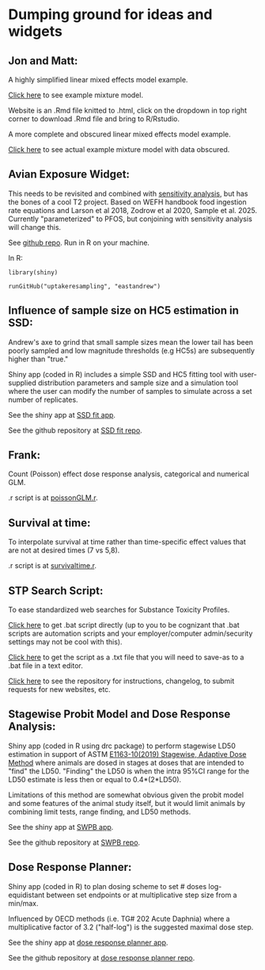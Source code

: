 # Dumping ground for ideas and widgets

## Jon and Matt:
A highly simplified linear mixed effects model example.

[Click here](https://eastandrew.github.io/lmerexample/PFAStissuelmer.html) to see example mixture model.

Website is an .Rmd file knitted to .html, click on the dropdown in top right corner to download .Rmd file and bring to R/Rstudio.


A more complete and obscured linear mixed effects model example.

[Click here](https://eastandrew.github.io/lmerexample/morespecificmouseexample.html) to see actual example mixture model with data obscured.

## Avian Exposure Widget:
This needs to be revisited and combined with [sensitivity analysis](https://github.com/eastandrew/PFAS_sensitivity_analysis), but has the bones of a cool T2 project. Based on WEFH handbook food ingestion rate equations and Larson et al 2018, Zodrow et al 2020, Sample et al. 2025. Currently "parameterized" to PFOS, but conjoining with sensitivity analysis will change this.

See [github repo](https://github.com/eastandrew/uptakeresampling). Run in R on your machine.

In R:

`library(shiny)`

`runGitHub("uptakeresampling", "eastandrew")`

## Influence of sample size on HC5 estimation in SSD:
Andrew's axe to grind that small sample sizes mean the lower tail has been poorly sampled and low magnitude thresholds (e.g HC5s) are subsequently higher than "true." 

Shiny app (coded in R) includes a simple SSD and HC5 fitting tool with user-supplied distribution parameters and sample size and a simulation tool where the user can modify the number of samples to simulate across a set number of replicates.

See the shiny app at [SSD fit app](https://eastandrew.shinyapps.io/SSDfit/).

See the github repository at [SSD fit repo](https://github.com/eastandrew/SSDfit).

## Frank:
Count (Poisson) effect dose response analysis, categorical and numerical GLM.

.r script is at [poissonGLM.r](https://gist.github.com/eastandrew/79ba85e9e0f6502fe088c3f09985b717).

## Survival at time:
To interpolate survival at time rather than time-specific effect values that are not at desired times (7 vs 5,8).  

.r script is at [survivaltime.r](https://gist.github.com/eastandrew/422f3334360b4a76c92f6c5c70c6a871).

## STP Search Script:
To ease standardized web searches for Substance Toxicity Profiles.

[Click here](https://eastandrew.github.io/STPSearch/STPSearch_v10.bat) to get .bat script directly (up to you to be cognizant that .bat scripts are automation scripts and your employer/computer admin/security settings may not be cool with this).

[Click here](https://eastandrew.github.io/STPSearch/STPSearch_v10.txt) to get the script as a .txt file that you will need to save-as to a .bat file in a text editor.

[Click here](https://github.com/eastandrew/snazzySTPsearchscript) to see the repository for instructions, changelog, to submit requests for new websites, etc.

## Stagewise Probit Model and Dose Response Analysis:
Shiny app (coded in R using drc package) to perform stagewise LD50 estimation in support of ASTM [E1163-10(2019) Stagewise, Adaptive Dose Method](https://store.astm.org/e1163-10r19.html) where animals are dosed in stages at doses that are intended to "find" the LD50. "Finding" the LD50 is when the intra 95%CI range for the LD50 estimate is less then or equal to 0.4*(2*LD50). 

Limitations of this method are somewhat obvious given the probit model and some features of the animal study itself, but it would limit animals by combining limit tests, range finding, and LD50 methods.

See the shiny app at [SWPB app](https://eastandrew.shinyapps.io/SWPB/).

See the github repository at [SWPB repo](https://github.com/eastandrew/SWPB).

## Dose Response Planner:
Shiny app (coded in R) to plan dosing scheme to set # doses log-equidistant between set endpoints or at multiplicative step size from a min/max.

Influenced by OECD methods (i.e. TG# 202 Acute Daphnia) where a multiplicative factor of 3.2 ("half-log") is the suggested maximal dose step.

See the shiny app at [dose response planner app](https://eastandrew.shinyapps.io/doseresponseplanner/).

See the github repository at [dose response planner repo](https://github.com/eastandrew/doseresponseplanner).

